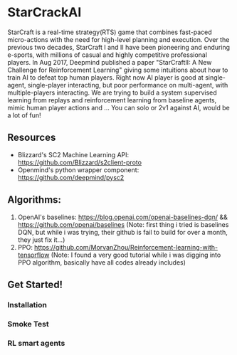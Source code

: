 # StarCrackAI
StarCraft is a real-time strategy(RTS) game that combines fast-paced micro-actions with the need for high-level planning and execution. Over the previous two decades, StarCraft I and II have been pioneering and enduring e-sports, with millions of casual and highly competitive professional players. In Aug 2017, Deepmind published a paper "StarCraftII: A New Challenge for Reinforcement Learning" giving some intuitions about how to train AI to defeat top human players. Right now AI player is good at single-agent, single-player interacting, but poor performance on multi-agent, with multiple-players interacting. We are trying to build a system supervised learning from replays and reinforcement learning from baseline agents, mimic human player actions and ... You can solo or 2v1 against AI, would be a lot of fun!

## Resources
* Blizzard's SC2 Machine Learning API: https://github.com/Blizzard/s2client-proto
* Openmind's python wrapper component: https://github.com/deepmind/pysc2

## Algorithms:
1. OpenAI's baselines: https://blog.openai.com/openai-baselines-dqn/   &&   https://github.com/openai/baselines
(Note: first thing i tried is baselines DQN, but while i was trying, their github is fail to build for over a month, they just fix it...)
2. PPO: https://github.com/MorvanZhou/Reinforcement-learning-with-tensorflow
(Note: I found a very good tutorial while i was digging into PPO algorithm, basically have all codes already includes)

## Get Started!
### Installation

### Smoke Test

### RL smart agents
